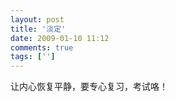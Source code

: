 ```yaml
---
layout: post
title: '淡定'
date: 2009-01-10 11:12
comments: true
tags: ['']
---
```


让内心恢复平静，要专心复习，考试咯！

